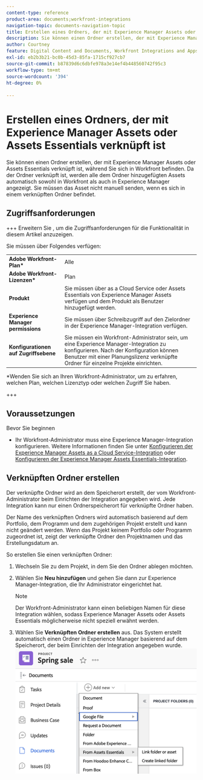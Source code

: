 ```yaml
---
content-type: reference
product-area: documents;workfront-integrations
navigation-topic: documents-navigation-topic
title: Erstellen eines Ordners, der mit Experience Manager Assets oder Assets Essentials verknüpft ist
description: Sie können einen Ordner erstellen, der mit Experience Manager Assets oder Assets Essentials verknüpft ist, während Sie sich in Workfront befinden.
author: Courtney
feature: Digital Content and Documents, Workfront Integrations and Apps
exl-id: eb2b3b21-bc0b-45d3-85fa-1715cf927cb7
source-git-commit: b87839d6c6dbfe978a3e14ef4b448560742f95c3
workflow-type: tm+mt
source-wordcount: '394'
ht-degree: 0%

---
```


# Erstellen eines Ordners, der mit Experience Manager Assets oder Assets Essentials verknüpft ist

Sie können einen Ordner erstellen, der mit Experience Manager Assets oder Assets Essentials verknüpft ist, während Sie sich in Workfront befinden. Da der Ordner verknüpft ist, werden alle dem Ordner hinzugefügten Assets automatisch sowohl in Workfront als auch in Experience Manager angezeigt. Sie müssen das Asset nicht manuell senden, wenn es sich in einem verknüpften Ordner befindet.


## Zugriffsanforderungen

+++ Erweitern Sie , um die Zugriffsanforderungen für die Funktionalität in diesem Artikel anzuzeigen.

Sie müssen über Folgendes verfügen:

<table>
  <tr>
   <td><strong>Adobe Workfront-Plan*</strong>
   </td>
   <td>Alle
   </td>
  </tr>
  <tr>
   <td><strong>Adobe Workfront-Lizenzen*</strong>
   </td>
   <td>Plan
   </td>
  </tr>
  <tr>
   <td><strong>Produkt</strong>
   </td>
   <td>Sie müssen über as a Cloud Service oder Assets Essentials von Experience Manager Assets verfügen und dem Produkt als Benutzer hinzugefügt werden.
   </td>
  </tr>
  <tr>
   <td><strong>Experience Manager permissions</strong>
   </td>
   <td>Sie müssen über Schreibzugriff auf den Zielordner in der Experience Manager-Integration verfügen.
   </td>
  </tr>
  <tr>
   <td><strong>Konfigurationen auf Zugriffsebene</strong>
   </td>
   <td>Sie müssen ein Workfront-Administrator sein, um eine Experience Manager-Integration zu konfigurieren. Nach der Konfiguration können Benutzer mit einer Planungslizenz verknüpfte Ordner für einzelne Projekte einrichten.
   </td>
  </tr>
</table>


*Wenden Sie sich an Ihren Workfront-Administrator, um zu erfahren, welchen Plan, welchen Lizenztyp oder welchen Zugriff Sie haben.

+++

## Voraussetzungen

Bevor Sie beginnen

* Ihr Workfront-Administrator muss eine Experience Manager-Integration konfigurieren. Weitere Informationen finden Sie unter [Konfigurieren der Experience Manager Assets as a Cloud Service-Integration](/help/quicksilver/administration-and-setup/configure-integrations/configure-aacs-integration.md) oder [Konfigurieren der Experience Manager Assets Essentials-Integration](/help/quicksilver/documents/adobe-workfront-for-experience-manager-assets-essentials/setup-asset-essentials.md).


## Verknüpften Ordner erstellen

Der verknüpfte Ordner wird an dem Speicherort erstellt, der vom Workfront-Administrator beim Einrichten der Integration angegeben wird. Jede Integration kann nur einen Ordnerspeicherort für verknüpfte Ordner haben.

Der Name des verknüpften Ordners wird automatisch basierend auf dem Portfolio, dem Programm und dem zugehörigen Projekt erstellt und kann nicht geändert werden. Wenn das Projekt keinem Portfolio oder Programm zugeordnet ist, zeigt der verknüpfte Ordner den Projektnamen und das Erstellungsdatum an.

So erstellen Sie einen verknüpften Ordner:

1. Wechseln Sie zu dem Projekt, in dem Sie den Ordner ablegen möchten.
1. Wählen Sie **Neu hinzufügen** und gehen Sie dann zur Experience Manager-Integration, die Ihr Administrator eingerichtet hat.

   >[!NOTE]
   >
   >Der Workfront-Administrator kann einen beliebigen Namen für diese Integration wählen, sodass Experience Manager Assets oder Assets Essentials möglicherweise nicht speziell erwähnt werden.

1. Wählen Sie **Verknüpften Ordner erstellen** aus. Das System erstellt automatisch einen Ordner in Experience Manager basierend auf dem Speicherort, der beim Einrichten der Integration angegeben wurde.
   ![Erstellen eines verknüpften Ordners](assets/linked-folder.png)
